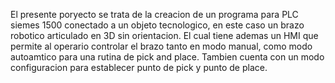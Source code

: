 El presente poryecto se trata de la creacion de un programa para PLC siemes 1500 conectado a un objeto tecnologico, en este caso un brazo robotico articulado en 3D sin orientacion. El cual tiene ademas un HMI que permite al operario controlar el brazo tanto en modo manual, como modo autoamtico para una rutina de pick and place. Tambien cuenta con un modo configuracion para establecer punto de pick y punto de place.
